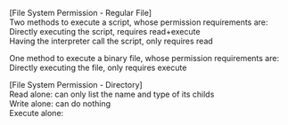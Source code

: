 [File System Permission - Regular File]  
Two methods to execute a script, whose permission requirements are:  
Directly executing the script, requires read+execute  
Having the interpreter call the script, only requires read  

One method to execute a binary file, whose permission requirements are:  
Directly executing the file, only requires execute  

[File System Permission - Directory]  
Read alone: can only list the name and type of its childs  
Write alone: can do nothing  
Execute alone: 
